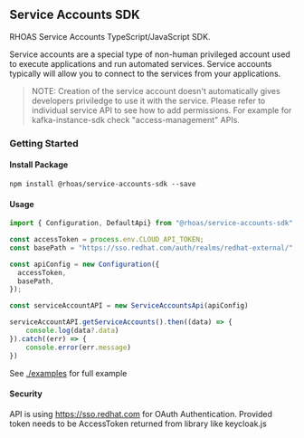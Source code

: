 ## Service Accounts SDK

RHOAS Service Accounts TypeScript/JavaScript SDK.

Service accounts are a special type of non-human privileged account used to execute applications and run automated services. Service accounts typically will allow you to connect to the services from your applications.

> NOTE: Creation of the service account doesn't automatically gives developers priviledge to 
use it with the service. Please refer to individual service API to see how to add permissions. 
For example for kafka-instance-sdk check "access-management" APIs.

### Getting Started

#### Install Package

```
npm install @rhoas/service-accounts-sdk --save
```

#### Usage

```ts
import { Configuration, DefaultApi} from "@rhoas/service-accounts-sdk";

const accessToken = process.env.CLOUD_API_TOKEN;
const basePath = "https://sso.redhat.com/auth/realms/redhat-external/";

const apiConfig = new Configuration({
  accessToken,
  basePath,
});

const serviceAccountAPI = new ServiceAccountsApi(apiConfig)

serviceAccountAPI.getServiceAccounts().then((data) => {
    console.log(data?.data)
}).catch((err) => {
    console.error(err.message)
})
```

See [./examples](https://github.com/redhat-developer/app-services-sdk-js/tree/main/examples) for full example

#### Security

API is using https://sso.redhat.com for OAuth Authentication.
Provided token needs to be AccessToken returned from library like keycloak.js

